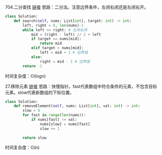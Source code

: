 704.二分查找
[链接](https://leetcode.cn/problems/binary-search/description/)
思路：二分法。注意边界条件，左闭右闭还是左闭右开。

```python
class Solution:
    def search(self, nums: List[int], target: int) -> int:
        left, right = 0, len(nums)-1
        while left <= right: # 左闭右闭
            mid = (right - left) // 2 + left
            if target == nums[mid]:
                return mid
            elif target > nums[mid]:
                left = mid + 1 # 边界值
            else:
                right = mid - 1 # 边界值
        return -1
```

时间复杂度：O(logn)

27.移除元素
[链接](https://leetcode.cn/problems/remove-element/)
思路：快慢指针。fast代表数组中符合条件的元素，不包含目标元素。slow代表新数组的下标位置。

```python
class Solution:
    def removeElement(self, nums: List[int], val: int) -> int:
        slow = 0
        for fast in range(len(nums)):
            if nums[fast] != val:
                nums[slow] = nums[fast]
                slow += 1
        
        return slow
```

时间复杂度：O(n)